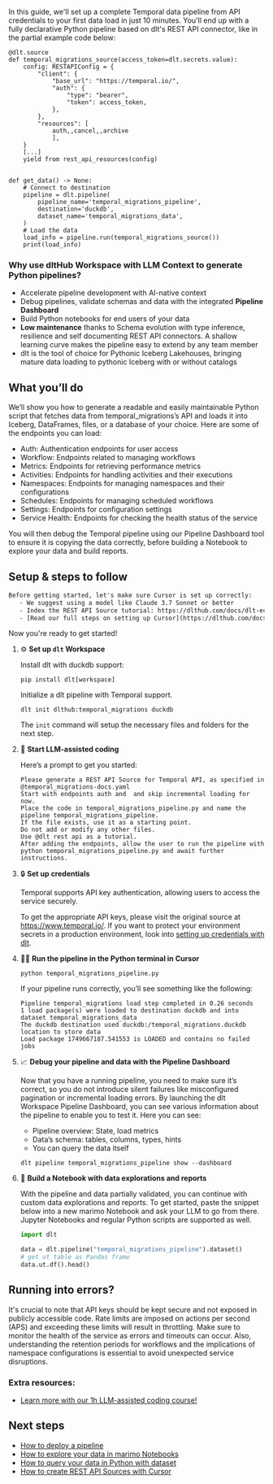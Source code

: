 In this guide, we'll set up a complete Temporal data pipeline from API credentials to your first data load in just 10 minutes. You'll end up with a fully declarative Python pipeline based on dlt's REST API connector, like in the partial example code below:

```python-outcome
@dlt.source
def temporal_migrations_source(access_token=dlt.secrets.value):
    config: RESTAPIConfig = {
        "client": {
            "base_url": "https://temporal.io/",
            "auth": {
                "type": "bearer",
                "token": access_token,
            },
        },
        "resources": [
            auth,,cancel,,archive
            ],
    }
    [...]
    yield from rest_api_resources(config)


def get_data() -> None:
    # Connect to destination
    pipeline = dlt.pipeline(
        pipeline_name='temporal_migrations_pipeline',
        destination='duckdb',
        dataset_name='temporal_migrations_data', 
    )
    # Load the data
    load_info = pipeline.run(temporal_migrations_source())
    print(load_info) 
```

### Why use dltHub Workspace with LLM Context to generate Python pipelines?

- Accelerate pipeline development with AI-native context
- Debug pipelines, validate schemas and data with the integrated **Pipeline Dashboard**
- Build Python notebooks for end users of your data
- **Low maintenance** thanks to Schema evolution with type inference, resilience and self documenting REST API connectors. A shallow learning curve makes the pipeline easy to extend by any team member
- dlt is the tool of choice for Pythonic Iceberg Lakehouses, bringing mature data loading to pythonic Iceberg with or without catalogs

## What you’ll do

We’ll show you how to generate a readable and easily maintainable Python script that fetches data from temporal_migrations’s API and loads it into Iceberg, DataFrames, files, or a database of your choice. Here are some of the endpoints you can load:

- Auth: Authentication endpoints for user access
- Workflow: Endpoints related to managing workflows
- Metrics: Endpoints for retrieving performance metrics
- Activities: Endpoints for handling activities and their executions
- Namespaces: Endpoints for managing namespaces and their configurations
- Schedules: Endpoints for managing scheduled workflows
- Settings: Endpoints for configuration settings
- Service Health: Endpoints for checking the health status of the service

You will then debug the Temporal pipeline using our Pipeline Dashboard tool to ensure it is copying the data correctly, before building a Notebook to explore your data and build reports.

## Setup & steps to follow

```default
Before getting started, let's make sure Cursor is set up correctly:
   - We suggest using a model like Claude 3.7 Sonnet or better
   - Index the REST API Source tutorial: https://dlthub.com/docs/dlt-ecosystem/verified-sources/rest_api/ and add it to context as **@dlt rest api**
   - [Read our full steps on setting up Cursor](https://dlthub.com/docs/dlt-ecosystem/llm-tooling/cursor-restapi#23-configuring-cursor-with-documentation)
```

Now you're ready to get started!

1. ⚙️ **Set up `dlt` Workspace**
    
    Install dlt with duckdb support:
    ```shell
    pip install dlt[workspace]
    ```

    Initialize a dlt pipeline with Temporal support.
    ```shell
    dlt init dlthub:temporal_migrations duckdb
    ```

    The `init` command will setup the necessary files and folders for the next step.
    
2. 🤠 **Start LLM-assisted coding**
    
    Here’s a prompt to get you started:
    
    ```prompt
    Please generate a REST API Source for Temporal API, as specified in @temporal_migrations-docs.yaml 
    Start with endpoints auth and  and skip incremental loading for now. 
    Place the code in temporal_migrations_pipeline.py and name the pipeline temporal_migrations_pipeline. 
    If the file exists, use it as a starting point. 
    Do not add or modify any other files. 
    Use @dlt rest api as a tutorial. 
    After adding the endpoints, allow the user to run the pipeline with python temporal_migrations_pipeline.py and await further instructions.
    ```

    
3. 🔒 **Set up credentials** 
    
    Temporal supports API key authentication, allowing users to access the service securely.
    
    To get the appropriate API keys, please visit the original source at https://www.temporal.io/.
    If you want to protect your environment secrets in a production environment, look into [setting up credentials with dlt](https://dlthub.com/docs/walkthroughs/add_credentials).
    
4. 🏃‍♀️ **Run the pipeline in the Python terminal in Cursor**
    
    ```shell
    python temporal_migrations_pipeline.py
    ```
    
    If your pipeline runs correctly, you’ll see something like the following:
    
    ```shell
    Pipeline temporal_migrations load step completed in 0.26 seconds
    1 load package(s) were loaded to destination duckdb and into dataset temporal_migrations_data
    The duckdb destination used duckdb:/temporal_migrations.duckdb location to store data
    Load package 1749667187.541553 is LOADED and contains no failed jobs
    ```
    
5. 📈 **Debug your pipeline and data with the Pipeline Dashboard**

    Now that you have a running pipeline, you need to make sure it’s correct, so you do not introduce silent failures like misconfigured pagination or incremental loading errors. By launching the dlt Workspace Pipeline Dashboard, you can see various information about the pipeline to enable you to test it. Here you can see:
    - Pipeline overview: State, load metrics
    - Data’s schema: tables, columns, types, hints
    - You can query the data itself
    
    ```shell
    dlt pipeline temporal_migrations_pipeline show --dashboard
    ```
    
6. 🐍 **Build a Notebook with data explorations and reports**

    With the pipeline and data partially validated, you can continue with custom data explorations and reports. To get started, paste the snippet below into a new marimo Notebook and ask your LLM to go from there. Jupyter Notebooks and regular Python scripts are supported as well.

    
    ```python
    import dlt

   data = dlt.pipeline("temporal_migrations_pipeline").dataset()
   # get ut table as Pandas frame
   data.ut.df().head()
    ```

## Running into errors?

It's crucial to note that API keys should be kept secure and not exposed in publicly accessible code. Rate limits are imposed on actions per second (APS) and exceeding these limits will result in throttling. Make sure to monitor the health of the service as errors and timeouts can occur. Also, understanding the retention periods for workflows and the implications of namespace configurations is essential to avoid unexpected service disruptions.

### Extra resources:

- [Learn more with our 1h LLM-assisted coding course!](https://www.youtube.com/watch?v=GGid70rnJuM)

## Next steps

- [How to deploy a pipeline](https://dlthub.com/docs/walkthroughs/deploy-a-pipeline)
- [How to explore your data in marimo Notebooks](https://dlthub.com/docs/general-usage/dataset-access/marimo)
- [How to query your data in Python with dataset](https://dlthub.com/docs/general-usage/dataset-access/dataset)
- [How to create REST API Sources with Cursor](https://dlthub.com/docs/dlt-ecosystem/llm-tooling/cursor-restapi)